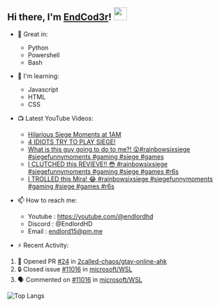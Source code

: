 ## Hi there, I'm [EndCod3r](https://youtube.com/@endlordhd)! <img src='https://github.com/EndCod3r/endlord15/blob/main/wave.gif?raw=true](https://github.com/Endlord15/endlord15/blob/38bca1b569f19b03a6cf246c35db5f7e2f331cc5/wave.gif' width=30>

- 🦾 Great in:
  - Python
  - Powershell
  - Bash

- 🌱 I'm learning:
  - Javascript
  - HTML
  - CSS

- 📺 Latest YouTube Videos:<!-- YOUTUBE:START -->
  - [Hilarious Siege Moments at 1AM](https://www.youtube.com/watch?v=W_iC29iFaHk)
  - [4 IDIOTS TRY TO PLAY SIEGE!](https://www.youtube.com/watch?v=j9kgx48ekjg)
  - [What is this guy going to do to me?! 😲#rainbowsixsiege #siegefunnymoments #gaming #siege #games](https://www.youtube.com/watch?v=HVF58YDwcvw)
  - [I CLUTCHED this REVIEVE!! 😳 #rainbowsixsiege #siegefunnymoments #gaming #siege #games #r6s](https://www.youtube.com/watch?v=Im6AQQXmoQ8)
  - [I TROLLED this Mira! 😂  #rainbowsixsiege #siegefunnymoments #gaming #siege #games #r6s](https://www.youtube.com/watch?v=3ZZ8xpJ8Iz4)<!-- YOUTUBE:END -->


- 📫 How to reach me:
  - Youtube : <https://youtube.com/@endlordhd>
  - Discord : @EndlordHD
  - Email : endlord15@pm.me

 - ⚡️ Recent Activity:
<!--START_SECTION:activity-->
1. 💪 Opened PR [#24](https://github.com/2called-chaos/gtav-online-ahk/pull/24) in [2called-chaos/gtav-online-ahk](https://github.com/2called-chaos/gtav-online-ahk)
2. 🔒 Closed issue [#11016](https://github.com/microsoft/WSL/issues/11016) in [microsoft/WSL](https://github.com/microsoft/WSL)
3. 🗣 Commented on [#11016](https://github.com/microsoft/WSL/issues/11016#issuecomment-1894677923) in [microsoft/WSL](https://github.com/microsoft/WSL)
<!--END_SECTION:activity-->

  ![Top Langs](https://github-readme-stats-endlord15.vercel.app/api/top-langs/?username=endcod3r&layout=compact&theme=transparent)
